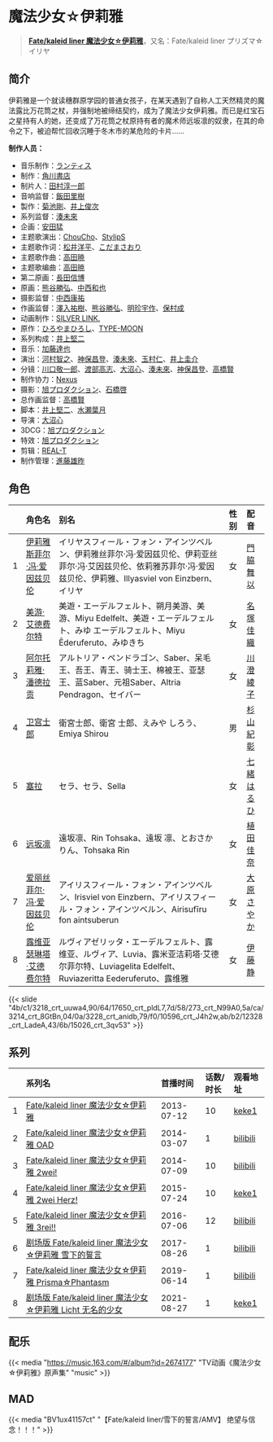 # 魔法少女☆伊莉雅


> <u>**[Fate/kaleid liner 魔法少女☆伊莉雅](https://bgm.tv/subject/43951)**</u>，又名：Fate/kaleid liner プリズマ☆イリヤ

## 简介

伊莉雅是一个就读穗群原学园的普通女孩子，在某天遇到了自称人工天然精灵的魔法露比万花筒之杖，并强制地被缔结契约，成为了魔法少女伊莉雅。而已是红宝石之星持有人的她，还变成了万花筒之杖原持有者的魔术师远坂凛的奴隶，在其的命令之下，被迫帮忙回收沉睡于冬木市的某危险的卡片……

**制作人员：**
- 音乐制作：[ランティス](https://bgm.tv/person/57)
- 制作：[角川書店](https://bgm.tv/person/518)
- 制片人：[田村淳一郎](https://bgm.tv/person/33713)
- 音响监督：[飯田里樹](https://bgm.tv/person/2642)
- 製作：[菊池剛](https://bgm.tv/person/34847)、[井上俊次](https://bgm.tv/person/963)
- 系列监督：[湊未來](https://bgm.tv/person/14246)
- 企画：[安田猛](https://bgm.tv/person/710)
- 主题歌演出：[ChouCho](https://bgm.tv/person/6998)、[StylipS](https://bgm.tv/person/9965)
- 主题歌作词：[松井洋平](https://bgm.tv/person/10602)、[こだまさおり](https://bgm.tv/person/7970)
- 主题歌作曲：[高田暁](https://bgm.tv/person/8006)
- 主题歌编曲：[高田暁](https://bgm.tv/person/8006)
- 第二原画：[長田信博](https://bgm.tv/person/41812)
- 原画：[熊谷勝弘](https://bgm.tv/person/12790)、[中西和也](https://bgm.tv/person/32387)
- 摄影监督：[中西康祐](https://bgm.tv/person/3532)
- 作画监督：[澤入祐樹](https://bgm.tv/person/14244)、[熊谷勝弘](https://bgm.tv/person/12790)、[明珍宇作](https://bgm.tv/person/13345)、[保村成](https://bgm.tv/person/43143)
- 动画制作：[SILVER LINK.](https://bgm.tv/person/6352)
- 原作：[ひろやまひろし](https://bgm.tv/person/9280)、[TYPE-MOON](https://bgm.tv/person/1465)
- 系列构成：[井上堅二](https://bgm.tv/person/3815)
- 音乐：[加藤達也](https://bgm.tv/person/7663)
- 演出：[河村智之](https://bgm.tv/person/13434)、[神保昌登](https://bgm.tv/person/11738)、[湊未來](https://bgm.tv/person/14246)、[玉村仁](https://bgm.tv/person/13927)、[井上圭介](https://bgm.tv/person/25652)
- 分镜：[川口敬一郎](https://bgm.tv/person/3086)、[渡部高志](https://bgm.tv/person/172)、[大沼心](https://bgm.tv/person/2860)、[湊未來](https://bgm.tv/person/14246)、[神保昌登](https://bgm.tv/person/11738)、[高橋賢](https://bgm.tv/person/12196)
- 制作协力：[Nexus](https://bgm.tv/person/17995)
- 摄影：[旭プロダクション](https://bgm.tv/person/6065)、[石橋啓](https://bgm.tv/person/59604)
- 总作画监督：[高橋賢](https://bgm.tv/person/12196)
- 脚本：[井上堅二](https://bgm.tv/person/3815)、[水瀬葉月](https://bgm.tv/person/7054)
- 导演：[大沼心](https://bgm.tv/person/2860)
- 3DCG：[旭プロダクション](https://bgm.tv/person/6065)
- 特效：[旭プロダクション](https://bgm.tv/person/6065)
- 剪辑：[REAL-T](https://bgm.tv/person/46772)
- 制作管理：[進藤雄昨](https://bgm.tv/person/49989)

## 角色

|     |   角色名   |   别名  | 性别 |  配音  |
|:--- |:------  |:----      |:---  |:--   |
| 1 | [伊莉雅斯菲尔·冯·爱因兹贝伦](https://bgm.tv/character/3218) | イリヤスフィール・フォン・アインツベルン、伊莉雅丝菲尔·冯·爱因兹贝伦、伊莉亚丝菲尔·冯·艾因兹贝伦、依莉雅苏菲尔·冯·爱因兹贝伦、伊莉雅、Illyasviel von Einzbern、イリヤ | 女 | [門脇舞以](https://bgm.tv/person/4402) |
| 2 | [美游·艾德费尔特](https://bgm.tv/character/17650) | 美遊・エーデルフェルト、朔月美游、美游、Miyu Edelfelt、美遊・エーデルフェルト、みゆ エーデルフェルト、Miyu Ēderuferuto、みゆきち | 女 | [名塚佳織](https://bgm.tv/person/3922) |
| 3 | [阿尔托莉雅·潘德拉贡](https://bgm.tv/character/273) | アルトリア・ペンドラゴン、Saber、呆毛王、吾王、青王、骑士王、棉被王、亚瑟王、蓝Saber、元祖Saber、Altria Pendragon、セイバー | 女 | [川澄綾子](https://bgm.tv/person/740) |
| 4 | [卫宫士郎](https://bgm.tv/character/3214) | 衛宮士郎、衛宮 士郎、えみや しろう、Emiya Shirou | 男 | [杉山紀彰](https://bgm.tv/person/4578) |
| 5 | [塞拉](https://bgm.tv/character/3228) | セラ、セラ、Sella | 女 | [七緒はるひ](https://bgm.tv/person/3907) |
| 6 | [远坂凛](https://bgm.tv/character/10596) | 遠坂凛、Rin Tohsaka、遠坂 凛、とおさか りん、Tohsaka Rin | 女 | [植田佳奈](https://bgm.tv/person/4263) |
| 7 | [爱丽丝菲尔·冯·爱因兹贝伦](https://bgm.tv/character/12328) | アイリスフィール・フォン・アインツベルン、Irisviel von Einzbern、アイリスフィール・フォン・アインツベルン、Airisufīru fon aintsuberun | 女 | [大原さやか](https://bgm.tv/person/3890) |
| 8 | [露维亚瑟琳塔·艾德费尔特](https://bgm.tv/character/15026) | ルヴィアゼリッタ・エーデルフェルト、露维亚、ルヴィア、Luvia、露米亚洁莉塔·艾德尔菲尔特、Luviagelita Edelfelt、Ruviazeritta Eederuferuto、露维雅 | 女 | [伊藤静](https://bgm.tv/person/4272) |

{{< slide "4b/c1/3218_crt_uuwa4,90/64/17650_crt_pldL7,7d/58/273_crt_N99A0,5a/ca/3214_crt_8GtBn,04/0a/3228_crt_anidb,79/f0/10596_crt_J4h2w,ab/b2/12328_crt_LadeA,43/6b/15026_crt_3qv53" >}}

## 系列

|     | 系列名                                        | 首播时间       | 话数/时长 | 观看地址                                                       |
| :-- | :----------------------------------------- | :--------- | :---- | :--------------------------------------------------------- |
| 1   |[Fate/kaleid liner 魔法少女☆伊莉雅](https://bgm.tv/subject/43951)| 2013-07-12 | 10    | [keke1](https://www.keke1.app/play/23117-4-178071.html)    |
| 2   |[Fate/kaleid liner 魔法少女☆伊莉雅 OAD](https://bgm.tv/subject/83731)| 2014-03-07 | 1     | [bilibili](https://www.bilibili.com/bangumi/play/ss3476)   |
| 3   |[Fate/kaleid liner 魔法少女☆伊莉雅 2wei!](https://bgm.tv/subject/83402)| 2014-07-09 | 10    | [bilibili](https://www.bilibili.com/bangumi/play/ss2574)   |
| 4   |[Fate/kaleid liner 魔法少女☆伊莉雅 2wei Herz!](https://bgm.tv/subject/107974)| 2015-07-24 | 10    | [keke1](https://www.keke1.app/search?k=魔法少女☆伊莉雅)           |
| 5   |[Fate/kaleid liner 魔法少女☆伊莉雅 3rei!!](https://bgm.tv/subject/113134)| 2016-07-06 | 12    | [bilibili](https://www.bilibili.com/bangumi/play/ss5065)   |
| 6   |[剧场版 Fate/kaleid liner 魔法少女☆伊莉雅 雪下的誓言](https://bgm.tv/subject/147466)| 2017-08-26 | 1     | [bilibili](https://www.bilibili.com/bangumi/play/ss24856/) |
| 7   |[Fate/kaleid liner 魔法少女☆伊莉雅 Prisma☆Phantasm](https://bgm.tv/subject/193373)| 2019-06-14 | 1     | [bilibili](https://www.bilibili.com/bangumi/play/ss28400)  |
| 8   |[剧场版 Fate/kaleid liner 魔法少女☆伊莉雅 Licht 无名的少女](https://bgm.tv/subject/227263)| 2021-08-27 | 1     | [keke1](https://www.keke1.app/play/179201-4-209569.html)   |

## 配乐

{{< media "https://music.163.com/#/album?id=2674177"
"TV动画《魔法少女☆伊莉雅》原声集" 
"music" >}}

## MAD

{{< media  "BV1ux41157ct"
"【Fate/kaleid liner/雪下的誓言/AMV】 绝望与信念！！！"  >}}

